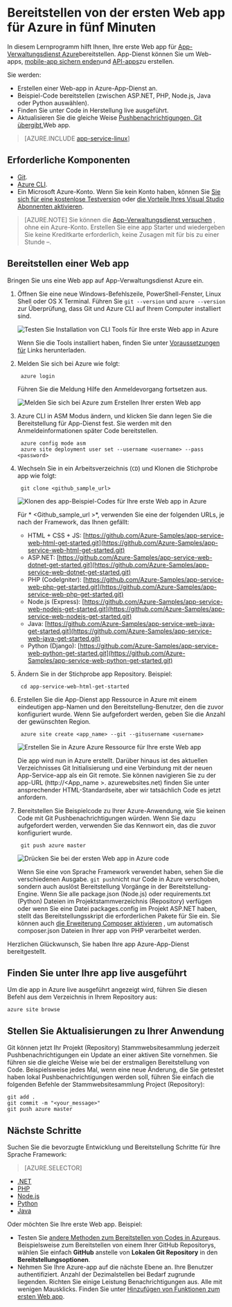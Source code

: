 <properties 
    pageTitle="Bereitstellen von der ersten Web app für Azure in fünf Minuten | Microsoft Azure" 
    description="Erfahren Sie, wie einfach es ist, Web apps in App-Dienst ausführen, indem Sie eine Beispiel-app. Starten Sie real Entwicklung schnell ausführen und sehen Sie Ergebnisse sofort." 
    services="app-service\web"
    documentationCenter=""
    authors="cephalin"
    manager="wpickett"
    editor=""
/>

<tags
    ms.service="app-service-web"
    ms.workload="web"
    ms.tgt_pltfrm="na"
    ms.devlang="na"
    ms.topic="hero-article"
    ms.date="10/13/2016" 
    ms.author="cephalin"
/>
    
# <a name="deploy-your-first-web-app-to-azure-in-five-minutes"></a>Bereitstellen von der ersten Web app für Azure in fünf Minuten

In diesem Lernprogramm hilft Ihnen, Ihre erste Web app für [App-Verwaltungsdienst Azure](../app-service/app-service-value-prop-what-is.md)bereitstellen.
App-Dienst können Sie um Web-apps, [mobile-app sichern enden](/documentation/learning-paths/appservice-mobileapps/)und [API-apps](../app-service-api/app-service-api-apps-why-best-platform.md)zu erstellen.

Sie werden: 

- Erstellen einer Web-app in Azure-App-Dienst an.
- Beispiel-Code bereitstellen (zwischen ASP.NET, PHP, Node.js, Java oder Python auswählen).
- Finden Sie unter Code in Herstellung live ausgeführt.
- Aktualisieren Sie die gleiche Weise [Pushbenachrichtigungen, Git übergibt,](https://git-scm.com/docs/git-push)Web app.

>[AZURE.INCLUDE [app-service-linux](../../includes/app-service-linux.md)] 

## <a name="prerequisites"></a>Erforderliche Komponenten

- [Git](http://www.git-scm.com/downloads).
- [Azure CLI](../xplat-cli-install.md).
- Ein Microsoft Azure-Konto. Wenn Sie kein Konto haben, können Sie [Sie sich für eine kostenlose Testversion](/pricing/free-trial/?WT.mc_id=A261C142F) oder [die Vorteile Ihres Visual Studio Abonnenten aktivieren](/pricing/member-offers/msdn-benefits-details/?WT.mc_id=A261C142F).

>[AZURE.NOTE] Sie können die [App-Verwaltungsdienst versuchen](http://go.microsoft.com/fwlink/?LinkId=523751) , ohne ein Azure-Konto. Erstellen Sie eine app Starter und wiedergeben Sie keine Kreditkarte erforderlich, keine Zusagen mit für bis zu einer Stunde –.

## <a name="deploy-a-web-app"></a>Bereitstellen einer Web app

Bringen Sie uns eine Web app auf App-Verwaltungsdienst Azure ein.

1. Öffnen Sie eine neue Windows-Befehlszeile, PowerShell-Fenster, Linux Shell oder OS X Terminal. Führen Sie `git --version` und `azure --version` zur Überprüfung, dass Git und Azure CLI auf Ihrem Computer installiert sind.

    ![Testen Sie Installation von CLI Tools für Ihre erste Web app in Azure](./media/app-service-web-get-started/1-test-tools.png)

    Wenn Sie die Tools installiert haben, finden Sie unter [Voraussetzungen für](#Prerequisites) Links herunterladen.

3. Melden Sie sich bei Azure wie folgt:

        azure login

    Führen Sie die Meldung Hilfe den Anmeldevorgang fortsetzen aus.

    ![Melden Sie sich bei Azure zum Erstellen Ihrer ersten Web app](./media/app-service-web-get-started/3-azure-login.png)

4. Azure CLI in ASM Modus ändern, und klicken Sie dann legen Sie die Bereitstellung für App-Dienst fest. Sie werden mit den Anmeldeinformationen später Code bereitstellen.

        azure config mode asm
        azure site deployment user set --username <username> --pass <password>

1. Wechseln Sie in ein Arbeitsverzeichnis (`CD`) und Klonen die Stichprobe app wie folgt:

        git clone <github_sample_url>

    ![Klonen des app-Beispiel-Codes für Ihre erste Web app in Azure](./media/app-service-web-get-started/2-clone-sample.png)

    Für * &lt;Github_sample_url >*, verwenden Sie eine der folgenden URLs, je nach der Framework, das Ihnen gefällt:

    - HTML + CSS + JS: [https://github.com/Azure-Samples/app-service-web-html-get-started.git](https://github.com/Azure-Samples/app-service-web-html-get-started.git)
    - ASP.NET: [https://github.com/Azure-Samples/app-service-web-dotnet-get-started.git](https://github.com/Azure-Samples/app-service-web-dotnet-get-started.git)
    - PHP (CodeIgniter): [https://github.com/Azure-Samples/app-service-web-php-get-started.git](https://github.com/Azure-Samples/app-service-web-php-get-started.git)
    - Node.js (Express): [https://github.com/Azure-Samples/app-service-web-nodejs-get-started.git](https://github.com/Azure-Samples/app-service-web-nodejs-get-started.git)
    - Java: [https://github.com/Azure-Samples/app-service-web-java-get-started.git](https://github.com/Azure-Samples/app-service-web-java-get-started.git)
    - Python (Django): [https://github.com/Azure-Samples/app-service-web-python-get-started.git](https://github.com/Azure-Samples/app-service-web-python-get-started.git)

2. Ändern Sie in der Stichprobe app Repository. Beispiel:

        cd app-service-web-html-get-started

4. Erstellen Sie die App-Dienst app Ressource in Azure mit einem eindeutigen app-Namen und den Bereitstellung-Benutzer, den die zuvor konfiguriert wurde. Wenn Sie aufgefordert werden, geben Sie die Anzahl der gewünschten Region.

        azure site create <app_name> --git --gitusername <username>

    ![Erstellen Sie in Azure Azure Ressource für Ihre erste Web app](./media/app-service-web-get-started/4-create-site.png)

    Die app wird nun in Azure erstellt. Darüber hinaus ist des aktuellen Verzeichnisses Git Initialisierung und eine Verbindung mit der neuen App-Service-app als ein Git remote.
    Sie können navigieren Sie zu der app-URL (http://&lt;App_name >. azurewebsites.net) finden Sie unter ansprechender HTML-Standardseite, aber wir tatsächlich Code es jetzt anfordern.

4. Bereitstellen Sie Beispielcode zu Ihrer Azure-Anwendung, wie Sie keinen Code mit Git Pushbenachrichtigungen würden. Wenn Sie dazu aufgefordert werden, verwenden Sie das Kennwort ein, das die zuvor konfiguriert wurde.

        git push azure master

    ![Drücken Sie bei der ersten Web app in Azure code](./media/app-service-web-get-started/5-push-code.png)

    Wenn Sie eine von Sprache Framework verwendet haben, sehen Sie die verschiedenen Ausgabe. `git push`nicht nur Code in Azure verschoben, sondern auch auslöst Bereitstellung Vorgänge in der Bereitstellung-Engine. Wenn Sie alle package.json (Node.js) oder requirements.txt (Python) Dateien im Projektstammverzeichnis (Repository) verfügen oder wenn Sie eine Datei packages.config im Projekt ASP.NET haben, stellt das Bereitstellungsskript die erforderlichen Pakete für Sie ein. Sie können auch [die Erweiterung Composer aktivieren](web-sites-php-mysql-deploy-use-git.md#composer) , um automatisch composer.json Dateien in Ihrer app von PHP verarbeitet werden.

Herzlichen Glückwunsch, Sie haben Ihre app Azure-App-Dienst bereitgestellt.

## <a name="see-your-app-running-live"></a>Finden Sie unter Ihre app live ausgeführt

Um die app in Azure live ausgeführt angezeigt wird, führen Sie diesen Befehl aus dem Verzeichnis in Ihrem Repository aus:

    azure site browse

## <a name="make-updates-to-your-app"></a>Stellen Sie Aktualisierungen zu Ihrer Anwendung

Git können jetzt Ihr Projekt (Repository) Stammwebsitesammlung jederzeit Pushbenachrichtigungen ein Update an einer aktiven Site vornehmen. Sie führen sie die gleiche Weise wie bei der erstmaligen Bereitstellung von Code. Beispielsweise jedes Mal, wenn eine neue Änderung, die Sie getestet haben lokal Pushbenachrichtigungen werden soll, führen Sie einfach die folgenden Befehle der Stammwebsitesammlung Project (Repository):

    git add .
    git commit -m "<your_message>"
    git push azure master

## <a name="next-steps"></a>Nächste Schritte

Suchen Sie die bevorzugte Entwicklung und Bereitstellung Schritte für Ihre Sprache Framework:

> [AZURE.SELECTOR]
- [.NET](web-sites-dotnet-get-started.md)
- [PHP](app-service-web-php-get-started.md)
- [Node.js](app-service-web-nodejs-get-started.md)
- [Python](web-sites-python-ptvs-django-mysql.md)
- [Java](web-sites-java-get-started.md)

Oder möchten Sie Ihre erste Web app. Beispiel:

- Testen Sie [andere Methoden zum Bereitstellen von Codes in Azure](../app-service-web/web-sites-deploy.md)aus. Beispielsweise zum Bereitstellen von einem Ihrer GitHub Repositorys, wählen Sie einfach **GitHub** anstelle von **Lokalen Git Repository** in den **Bereitstellungsoptionen**.
- Nehmen Sie Ihre Azure-app auf die nächste Ebene an. Ihre Benutzer authentifiziert. Anzahl der Dezimalstellen bei Bedarf zugrunde liegenden. Richten Sie einige Leistung Benachrichtigungen aus. Alle mit wenigen Mausklicks. Finden Sie unter [Hinzufügen von Funktionen zum ersten Web app](app-service-web-get-started-2.md).

